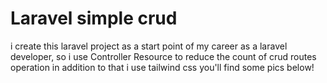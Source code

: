 <h1>
Laravel simple crud
</h1>
<p>
    i create this laravel project as a start point of my career as a laravel developer, so i use Controller Resource to reduce the count of crud routes operation
    in addition to that i use tailwind css
    you'll find some pics below!
</p>